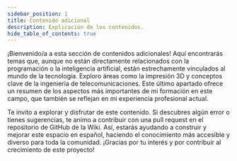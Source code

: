 ```yaml
---
sidebar_position: 1
title: Contenido adicional
description: Explicación de los contenidos.
hide_table_of_contents: true
---
```


¡Bienvenido/a a esta sección de contenidos adicionales! Aquí encontrarás temas que, aunque no están directamente relacionados con la programación o la inteligencia artificial, están estrechamente vinculados al mundo de la tecnología. Exploro áreas como la impresión 3D y conceptos clave de la ingeniería de telecomunicaciones. Este último apartado ofrece un resumen de los aspectos más importantes de mi formación en este campo, que también se reflejan en mi experiencia profesional actual.

Te invito a explorar y disfrutar de este contenido. Si descubres algún error o tienes sugerencias, te animo a contribuir con una pull request en el repositorio de GitHub de la Wiki. Así, estarás ayudando a construir y mejorar este espacio en español, haciendo el conocimiento más accesible y diverso para toda la comunidad. ¡Gracias por tu interés y por contribuir al crecimiento de este proyecto!